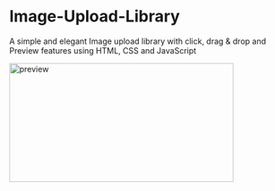 # Image-Upload-Library

A simple and elegant Image upload library with click, drag &amp; drop and Preview features using HTML, CSS and JavaScript
<br>

[<img src="https://github.com/imhemayatsangin/Image-Upload-Library/blob/main/preview.jpg" 
      alt="preview" 
      width="400" 
      height="213"/>](https://imhemayatsangin.github.io/Image-Upload-Library/) <br>
